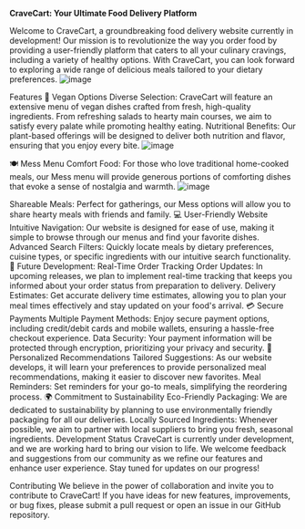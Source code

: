 **CraveCart: Your Ultimate Food Delivery Platform**

Welcome to CraveCart, a groundbreaking food delivery website currently in development! Our mission is to revolutionize the way you order food by providing a user-friendly platform that caters to all your culinary cravings, including a variety of healthy options. With CraveCart, you can look forward to exploring a wide range of delicious meals tailored to your dietary preferences.
![image](https://github.com/user-attachments/assets/67d48afb-6997-4b85-bf70-9fc3843c6549)

Features
🌱 Vegan Options
Diverse Selection: CraveCart will feature an extensive menu of vegan dishes crafted from fresh, high-quality ingredients. From refreshing salads to hearty main courses, we aim to satisfy every palate while promoting healthy eating.
Nutritional Benefits: Our plant-based offerings will be designed to deliver both nutrition and flavor, ensuring that you enjoy every bite.
![image](https://github.com/user-attachments/assets/b36c1ac9-c8a2-4563-933e-b8db44b921e7)


🍽️ Mess Menu
Comfort Food: For those who love traditional home-cooked meals, our Mess menu will provide generous portions of comforting dishes that evoke a sense of nostalgia and warmth.
![image](https://github.com/user-attachments/assets/878b1179-29f6-4792-9775-4802cb38ed49)

Shareable Meals: Perfect for gatherings, our Mess options will allow you to share hearty meals with friends and family.
💻 User-Friendly Website
Intuitive Navigation: Our website is designed for ease of use, making it simple to browse through our menus and find your favorite dishes.
Advanced Search Filters: Quickly locate meals by dietary preferences, cuisine types, or specific ingredients with our intuitive search functionality.
🚚 Future Development: Real-Time Order Tracking
Order Updates: In upcoming releases, we plan to implement real-time tracking that keeps you informed about your order status from preparation to delivery.
Delivery Estimates: Get accurate delivery time estimates, allowing you to plan your meal times effectively and stay updated on your food's arrival.
💳 Secure Payments
Multiple Payment Methods: Enjoy secure payment options, including credit/debit cards and mobile wallets, ensuring a hassle-free checkout experience.
Data Security: Your payment information will be protected through encryption, prioritizing your privacy and security.
🥡 Personalized Recommendations
Tailored Suggestions: As our website develops, it will learn your preferences to provide personalized meal recommendations, making it easier to discover new favorites.
Meal Reminders: Set reminders for your go-to meals, simplifying the reordering process.
🌍 Commitment to Sustainability
Eco-Friendly Packaging: We are dedicated to sustainability by planning to use environmentally friendly packaging for all our deliveries.
Locally Sourced Ingredients: Whenever possible, we aim to partner with local suppliers to bring you fresh, seasonal ingredients.
Development Status
CraveCart is currently under development, and we are working hard to bring our vision to life. We welcome feedback and suggestions from our community as we refine our features and enhance user experience. Stay tuned for updates on our progress!

Contributing
We believe in the power of collaboration and invite you to contribute to CraveCart! If you have ideas for new features, improvements, or bug fixes, please submit a pull request or open an issue in our GitHub repository.
